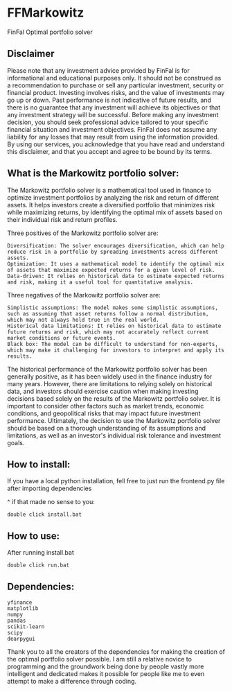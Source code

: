# FFMarkowitz
FinFal Optimal portfolio solver

## Disclaimer

Please note that any investment advice provided by FinFal is for informational and educational purposes only. It should not be construed as a recommendation to purchase or sell any particular investment, security or financial product. Investing involves risks, and the value of investments may go up or down. Past performance is not indicative of future results, and there is no guarantee that any investment will achieve its objectives or that any investment strategy will be successful. Before making any investment decision, you should seek professional advice tailored to your specific financial situation and investment objectives. FinFal does not assume any liability for any losses that may result from using the information provided. By using our services, you acknowledge that you have read and understand this disclaimer, and that you accept and agree to be bound by its terms.

## What is the Markowitz portfolio solver:

The Markowitz portfolio solver is a mathematical tool used in finance to optimize investment portfolios by analyzing the risk and return of different assets. It helps investors create a diversified portfolio that minimizes risk while maximizing returns, by identifying the optimal mix of assets based on their individual risk and return profiles.

Three positives of the Markowitz portfolio solver are:

    Diversification: The solver encourages diversification, which can help reduce risk in a portfolio by spreading investments across different assets.
    Optimization: It uses a mathematical model to identify the optimal mix of assets that maximize expected returns for a given level of risk.
    Data-driven: It relies on historical data to estimate expected returns and risk, making it a useful tool for quantitative analysis.

Three negatives of the Markowitz portfolio solver are:

    Simplistic assumptions: The model makes some simplistic assumptions, such as assuming that asset returns follow a normal distribution, which may not always hold true in the real world.
    Historical data limitations: It relies on historical data to estimate future returns and risk, which may not accurately reflect current market conditions or future events.
    Black box: The model can be difficult to understand for non-experts, which may make it challenging for investors to interpret and apply its results.

The historical performance of the Markowitz portfolio solver has been generally positive, as it has been widely used in the finance industry for many years. However, there are limitations to relying solely on historical data, and investors should exercise caution when making investing decisions based solely on the results of the Markowitz portfolio solver. It is important to consider other factors such as market trends, economic conditions, and geopolitical risks that may impact future investment performance. Ultimately, the decision to use the Markowitz portfolio solver should be based on a thorough understanding of its assumptions and limitations, as well as an investor's individual risk tolerance and investment goals.

## How to install:
If you have a local python installation, fell free to just run the frontend.py file after importing dependencies

^ if that made no sense to you:

    double click install.bat

## How to use:
After running install.bat

    double click run.bat

## Dependencies:
    yfinance
    matplotlib
    numpy
    pandas
    scikit-learn
    scipy
    dearpygui

Thank you to all the creators of the dependencies for making the creation of the optimal portfolio solver possible. I am still a relative novice to programming and the groundwork being done by people vastly more intelligent and dedicated makes it possible for people like me to even attempt to make a difference through coding. 